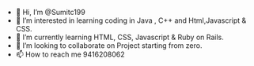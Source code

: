 - 👋 Hi, I’m @Sumitc199
- 👀 I’m interested in learning coding in Java , C++ and Html,Javascript & CSS.
- 🌱 I’m currently learning HTML, CSS, Javascript & Ruby on Rails.
- 💞️ I’m looking to collaborate on Project starting from zero.
- 📫 How to reach me 9416208062

<!---
Sumitc199/Sumitc199 is a ✨ special ✨ repository because its `README.md` (this file) appears on your GitHub profile.
You can click the Preview link to take a look at your changes.
--->
